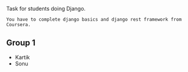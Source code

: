 Task for students doing Django.

```
You have to complete django basics and django rest framework from Coursera.
```

## Group 1
- Kartik
- Sonu
